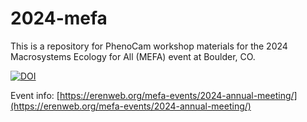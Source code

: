 # 2024-mefa

This is a repository for PhenoCam workshop materials for the 2024 Macrosystems Ecology for All (MEFA) event at Boulder, CO.

[![DOI](https://zenodo.org/badge/814375122.svg)](https://zenodo.org/doi/10.5281/zenodo.13742949)

Event info: [https://erenweb.org/mefa-events/2024-annual-meeting/](https://erenweb.org/mefa-events/2024-annual-meeting/)
